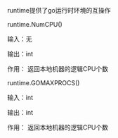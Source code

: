 runtime提供了go运行时环境的互操作

runtime.NumCPU()

输入：无

输出：int

作用： 返回本地机器的逻辑CPU个数



runtime.GOMAXPROCS()

输入：int

输出：int

作用： 返回本地机器的逻辑CPU个数